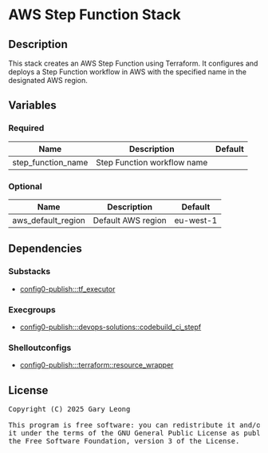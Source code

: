 # AWS Step Function Stack

## Description
This stack creates an AWS Step Function using Terraform. It configures and deploys a Step Function workflow in AWS with the specified name in the designated AWS region.

## Variables

### Required

| Name | Description | Default |
|------|-------------|---------|
| step_function_name | Step Function workflow name | &nbsp; |

### Optional

| Name | Description | Default |
|------|-------------|---------|
| aws_default_region | Default AWS region | eu-west-1 |

## Dependencies

### Substacks
- [config0-publish:::tf_executor](http://config0.http.redirects.s3-website-us-east-1.amazonaws.com/assets/stacks/config0-publish/tf_executor/default)

### Execgroups
- [config0-publish:::devops-solutions::codebuild_ci_stepf](http://config0.http.redirects.s3-website-us-east-1.amazonaws.com/assets/exec/groups/config0-publish/devops-solutions/codebuild_ci_stepf/default)

### Shelloutconfigs
- [config0-publish:::terraform::resource_wrapper](http://config0.http.redirects.s3-website-us-east-1.amazonaws.com/assets/shelloutconfigs/config0-publish/terraform/resource_wrapper/default)

## License
<pre>
Copyright (C) 2025 Gary Leong <gary@config0.com>

This program is free software: you can redistribute it and/or modify
it under the terms of the GNU General Public License as published by
the Free Software Foundation, version 3 of the License.
</pre>